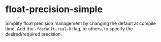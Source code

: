 # float-precision-simple

Simplify float precision management by changing the default at compile time. Add the `-fdefault-real-8` flag, or others, to specify
the desired/required precision.
